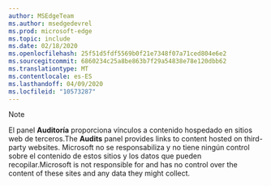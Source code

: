 ```yaml
---
author: MSEdgeTeam
ms.author: msedgedevrel
ms.prod: microsoft-edge
ms.topic: include
ms.date: 02/18/2020
ms.openlocfilehash: 25f51d5fdf5569b0f21e7348f07a71ced804e6e2
ms.sourcegitcommit: 6860234c25a8be863b7f29a54838e78e120dbb62
ms.translationtype: MT
ms.contentlocale: es-ES
ms.lasthandoff: 04/09/2020
ms.locfileid: "10573287"
---
```

> [!NOTE]
> <span data-ttu-id="3bae3-101">El panel **Auditoría** proporciona vínculos a contenido hospedado en sitios web de terceros.</span><span class="sxs-lookup"><span data-stu-id="3bae3-101">The **Audits** panel provides links to content hosted on third-party websites.</span></span>  <span data-ttu-id="3bae3-102">Microsoft no se responsabiliza y no tiene ningún control sobre el contenido de estos sitios y los datos que pueden recopilar.</span><span class="sxs-lookup"><span data-stu-id="3bae3-102">Microsoft is not responsible for and has no control over the content of these sites and any data they might collect.</span></span>  
> 

<!-- image links -->  

<!-- links -->  
